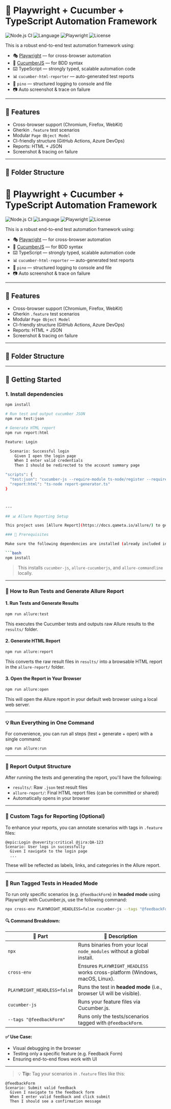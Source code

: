 # 🧪 Playwright + Cucumber + TypeScript Automation Framework

![Node.js CI](https://img.shields.io/badge/build-passing-brightgreen)
![Language](https://img.shields.io/badge/TypeScript-✓-3178c6)
![Playwright](https://img.shields.io/badge/Playwright-tested-45ba63)
![License](https://img.shields.io/badge/license-MIT-blue.svg)

This is a robust end-to-end test automation framework using:

- 🎭 [Playwright](https://playwright.dev/) — for cross-browser automation
- 🥒 [CucumberJS](https://github.com/cucumber/cucumber-js) — for BDD syntax
- ⌨️ TypeScript — strongly typed, scalable automation code
- 📊 `cucumber-html-reporter` — auto-generated test reports
- 🧾 `pino` — structured logging to console and file
- 📷 Auto screenshot & trace on failure

---

## 🧰 Features

- Cross-browser support (Chromium, Firefox, WebKit)
- Gherkin `.feature` test scenarios
- Modular `Page Object Model`
- CI-friendly structure (GitHub Actions, Azure DevOps)
- Reports: HTML + JSON
- Screenshot & tracing on failure

---

## 📁 Folder Structure

# 🧪 Playwright + Cucumber + TypeScript Automation Framework

![Node.js CI](https://img.shields.io/badge/build-passing-brightgreen)
![Language](https://img.shields.io/badge/TypeScript-✓-3178c6)
![Playwright](https://img.shields.io/badge/Playwright-tested-45ba63)
![License](https://img.shields.io/badge/license-MIT-blue.svg)

This is a robust end-to-end test automation framework using:

- 🎭 [Playwright](https://playwright.dev/) — for cross-browser automation
- 🥒 [CucumberJS](https://github.com/cucumber/cucumber-js) — for BDD syntax
- ⌨️ TypeScript — strongly typed, scalable automation code
- 📊 `cucumber-html-reporter` — auto-generated test reports
- 🧾 `pino` — structured logging to console and file
- 📷 Auto screenshot & trace on failure

---

## 🧰 Features

- Cross-browser support (Chromium, Firefox, WebKit)
- Gherkin `.feature` test scenarios
- Modular `Page Object Model`
- CI-friendly structure (GitHub Actions, Azure DevOps)
- Reports: HTML + JSON
- Screenshot & tracing on failure

---

## 📁 Folder Structure


---

## 🚀 Getting Started

### 1. Install dependencies

```bash
npm install

# Run test and output cucumber JSON
npm run test:json

# Generate HTML report
npm run report:html

Feature: Login

  Scenario: Successful login
    Given I open the login page
    When I enter valid credentials
    Then I should be redirected to the account summary page

"scripts": {
  "test:json": "cucumber-js --require-module ts-node/register --require E2E/**/*.ts --format json:reports/cucumber-report.json",
  "report:html": "ts-node report-generator.ts"
}



---

## 📊 Allure Reporting Setup

This project uses [Allure Report](https://docs.qameta.io/allure/) to generate rich, interactive test reports for CucumberJS-based tests.

### 🔧 Prerequisites

Make sure the following dependencies are installed (already included in `package.json`):

```bash
npm install
```

> This installs `cucumber-js`, `allure-cucumberjs`, and `allure-commandline` locally.

---

### 🚀 How to Run Tests and Generate Allure Report

#### 1. Run Tests and Generate Results

```bash
npm run allure:test
```

This executes the Cucumber tests and outputs raw Allure results to the `results/` folder.

#### 2. Generate HTML Report

```bash
npm run allure:report
```

This converts the raw result files in `results/` into a browsable HTML report in the `allure-report/` folder.

#### 3. Open the Report in Your Browser

```bash
npm run allure:open
```

This will open the Allure report in your default web browser using a local web server.

---

### 💡 Run Everything in One Command

For convenience, you can run all steps (test + generate + open) with a single command:

```bash
npm run allure:run
```

---

### 📁 Report Output Structure

After running the tests and generating the report, you'll have the following:

* `results/`: Raw `.json` test result files
* `allure-report/`: Final HTML report files (can be committed or shared)
* Automatically opens in your browser

---

### 🧪 Custom Tags for Reporting (Optional)

To enhance your reports, you can annotate scenarios with tags in `.feature` files:

```gherkin
@epic:Login @severity:critical @jira:QA-123
Scenario: User logs in successfully
  Given I navigate to the login page
  ...
```

These will be reflected as labels, links, and categories in the Allure report.

---

### 🧪 Run Tagged Tests in Headed Mode

To run only specific scenarios (e.g. `@feedbackForm`) in **headed mode** using Playwright with Cucumber.js, use the following command:

```bash
npx cross-env PLAYWRIGHT_HEADLESS=false cucumber-js --tags "@feedbackForm"
```

#### 🔍 Command Breakdown:

| 🔧 Part                     | 📝 Description                                                              |
| --------------------------- | --------------------------------------------------------------------------- |
| `npx`                       | Runs binaries from your local `node_modules` without a global install.      |
| `cross-env`                 | Ensures `PLAYWRIGHT_HEADLESS` works cross-platform (Windows, macOS, Linux). |
| `PLAYWRIGHT_HEADLESS=false` | Runs the test in **headed mode** (i.e., browser UI will be visible).        |
| `cucumber-js`               | Runs your feature files via Cucumber.js.                                    |
| `--tags "@feedbackForm"`    | Runs only the tests/scenarios tagged with `@feedbackForm`.                  |

#### ✅ Use Case:

* Visual debugging in the browser
* Testing only a specific feature (e.g. Feedback Form)
* Ensuring end-to-end flows work with UI

---

> 💡 **Tip:** Tag your scenarios in `.feature` files like this:

```gherkin
@feedbackForm
Scenario: Submit valid feedback
  Given I navigate to the feedback form
  When I enter valid feedback and click submit
  Then I should see a confirmation message
```